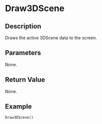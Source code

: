 # Draw3DScene

## Description
Draws the active 3DScene data to the screen.

## Parameters
None.

## Return Value
None.

## Example
```
Draw3DScene()
```